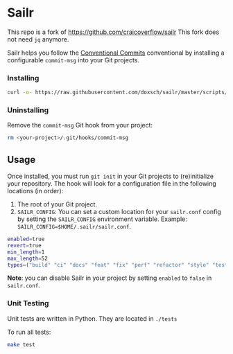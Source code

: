 # Sailr

This repo is a fork of https://github.com/craicoverflow/sailr
This fork does not need `jq` anymore.

Sailr helps you follow the [Conventional Commits](https://www.conventionalcommits.org) conventional by installing a configurable `commit-msg` into your Git projects.

### Installing

```sh
curl -o- https://raw.githubusercontent.com/doxsch/sailr/master/scripts/install.sh | bash
```

### Uninstalling

Remove the `commit-msg` Git hook from your project:

```sh
rm <your-project>/.git/hooks/commit-msg
```

## Usage <a name = "usage"></a>

Once installed, you must run `git init` in your Git projects to (re)initialize your repository. The hook will look for a configuration file in the following locations (in order):

1. The root of your Git project.
2. `SAILR_CONFIG`: You can set a custom location for your `sailr.conf` config by setting the `SAILR_CONFIG` environment variable. Example: `SAILR_CONFIG=$HOME/.sailr/sailr.conf`.

```bash
enabled=true
revert=true
min_length=1
max_length=52
types=("build" "ci" "docs" "feat" "fix" "perf" "refactor" "style" "test" "chore")
```

**Note**: you can disable Sailr in your project by setting `enabled` to `false` in `sailr.conf`.

### Unit Testing

Unit tests are written in Python. They are located in `./tests`

To run all tests:

```sh
make test
```